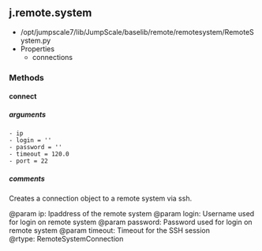 ## j.remote.system

- /opt/jumpscale7/lib/JumpScale/baselib/remote/remotesystem/RemoteSystem.py
- Properties
    - connections

### Methods

#### connect 
##### arguments

    - ip
    - login = ''
    - password = ''
    - timeout = 120.0
    - port = 22

##### comments

Creates a connection object to a remote system via ssh.

@param ip: Ipaddress of the remote system
@param login: Username used for login on remote system
@param password: Password used for login on remote system
@param timeout: Timeout for the SSH session       
@rtype: RemoteSystemConnection

